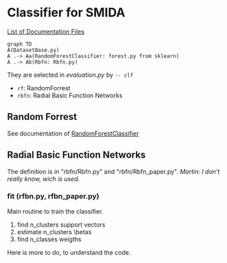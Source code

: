 # Classifier for SMIDA
[List of Documentation Files](menu.md)

```mermaid
graph TD
A(DatasetBase.py)
A .-> Aa(RandomForestClassifier: forest.py from sklearn)
A .-> Ab(Rbfn: Rbfn.py)
```

They are selected in *evaluation.py* by `-- clf`

-  `rf`: RandomForrest
-  `rbfn`: Radial Basic Function Networks

## Random Forrest
See documentation of [RandomForestClassifier](https://scikit-learn.org/stable/modules/generated/sklearn.ensemble.RandomForestClassifier.html)

## Radial Basic Function Networks

The definition is in "rbfn/Rbfn.py" and "rbfn/Rbfn_paper.py".
*Martin: I don't really know, wich is used.*

### fit (rfbn.py, rfbn_paper.py)

Main routine to train the classifier.

1. find n_clusters support vectors
2. estimate n_clusters \betas
3. find n_classes weigths

Here is more to do, to understand the code.
